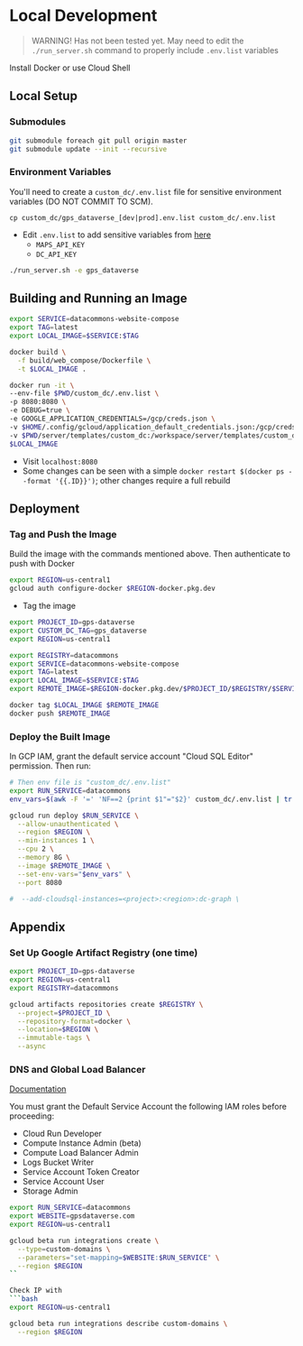 # Local Development

> WARNING! Has not been tested yet. May need to edit the `./run_server.sh` command to properly include `.env.list` variables

Install Docker or use Cloud Shell

## Local Setup

### Submodules

```bash
git submodule foreach git pull origin master
git submodule update --init --recursive
```

### Environment Variables

You'll need to create a `custom_dc/.env.list` file for sensitive environment variables (DO NOT COMMIT TO SCM).

`cp custom_dc/gps_dataverse_[dev|prod].env.list custom_dc/.env.list`

- Edit `.env.list` to add sensitive variables from [here](https://console.cloud.google.com/security/secret-manager?project=gps-dataverse)
  - `MAPS_API_KEY`
  - `DC_API_KEY` 

```bash
./run_server.sh -e gps_dataverse
```

## Building and Running an Image

```bash
export SERVICE=datacommons-website-compose
export TAG=latest
export LOCAL_IMAGE=$SERVICE:$TAG

docker build \
  -f build/web_compose/Dockerfile \
  -t $LOCAL_IMAGE .

docker run -it \
--env-file $PWD/custom_dc/.env.list \
-p 8080:8080 \
-e DEBUG=true \
-e GOOGLE_APPLICATION_CREDENTIALS=/gcp/creds.json \
-v $HOME/.config/gcloud/application_default_credentials.json:/gcp/creds.json:ro \
-v $PWD/server/templates/custom_dc:/workspace/server/templates/custom_dc \
$LOCAL_IMAGE
```

- Visit `localhost:8080`
- Some changes can be seen with a simple `docker restart $(docker ps --format '{{.ID}}')`; other changes require a full rebuild

## Deployment

### Tag and Push the Image

Build the image with the commands mentioned above. Then authenticate to push with Docker

```bash
export REGION=us-central1
gcloud auth configure-docker $REGION-docker.pkg.dev
```

- Tag the image

```bash
export PROJECT_ID=gps-dataverse
export CUSTOM_DC_TAG=gps_dataverse
export REGION=us-central1

export REGISTRY=datacommons
export SERVICE=datacommons-website-compose
export TAG=latest
export LOCAL_IMAGE=$SERVICE:$TAG
export REMOTE_IMAGE=$REGION-docker.pkg.dev/$PROJECT_ID/$REGISTRY/$SERVICE:$CUSTOM_DC_TAG

docker tag $LOCAL_IMAGE $REMOTE_IMAGE
docker push $REMOTE_IMAGE
```

### Deploy the Built Image

In GCP IAM, grant the default service account "Cloud SQL Editor" permission. Then run:

```bash
# Then env file is "custom_dc/.env.list"
export RUN_SERVICE=datacommons
env_vars=$(awk -F '=' 'NF==2 {print $1"="$2}' custom_dc/.env.list | tr '\n' ',' | sed 's/,$//')

gcloud run deploy $RUN_SERVICE \
  --allow-unauthenticated \
  --region $REGION \
  --min-instances 1 \
  --cpu 2 \
  --memory 8G \
  --image $REMOTE_IMAGE \
  --set-env-vars="$env_vars" \
  --port 8080

#  --add-cloudsql-instances=<project>:<region>:dc-graph \
```

## Appendix

### Set Up Google Artifact Registry (one time)

```bash
export PROJECT_ID=gps-dataverse
export REGION=us-central1
export REGISTRY=datacommons

gcloud artifacts repositories create $REGISTRY \
  --project=$PROJECT_ID \
  --repository-format=docker \
  --location=$REGION \
  --immutable-tags \
  --async
```

### DNS and Global Load Balancer

[Documentation](https://cloud.google.com/run/docs/integrate/custom-domain-load-balancer#command-line)

You must grant the Default Service Account the following IAM roles before proceeding:

- Cloud Run Developer
- Compute Instance Admin (beta)
- Compute Load Balancer Admin
- Logs Bucket Writer
- Service Account Token Creator
- Service Account User
- Storage Admin

```bash
export RUN_SERVICE=datacommons
export WEBSITE=gpsdataverse.com
export REGION=us-central1

gcloud beta run integrations create \
  --type=custom-domains \
  --parameters="set-mapping=$WEBSITE:$RUN_SERVICE" \
  --region $REGION
``

Check IP with
```bash
export REGION=us-central1

gcloud beta run integrations describe custom-domains \
  --region $REGION
```

